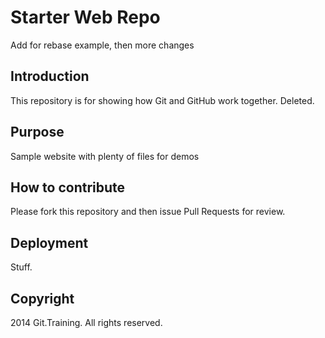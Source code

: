 # Starter Web Repo

Add for rebase example, then more changes

## Introduction

This repository is for showing how Git and GitHub work together.  Deleted.

## Purpose

Sample website with plenty of files for demos

## How to contribute

Please fork this repository and then issue Pull Requests for review.

## Deployment

Stuff.

## Copyright

2014 Git.Training.  All rights reserved.



